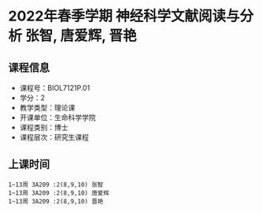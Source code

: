 # 2022年春季学期 神经科学文献阅读与分析 张智, 唐爱辉, 晋艳






## 课程信息

- 课程号：BIOL7121P.01
- 学分：2
- 教学类型：理论课
- 开课单位：生命科学学院
- 课程类别：博士
- 课程层次：研究生课程

## 上课时间

```
1~13周 3A209 :2(8,9,10) 张智
1~13周 3A209 :2(8,9,10) 唐爱辉
1~13周 3A209 :2(8,9,10) 晋艳
```

